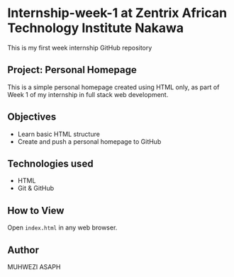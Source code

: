 # Internship-week-1 at Zentrix African Technology Institute Nakawa
This is my first week  internship GitHub repository 
## Project: Personal Homepage
This is a simple personal homepage created using HTML only, as part of Week 1 of my internship in full stack web development.
## Objectives
- Learn basic HTML structure
- Create and push a personal homepage to GitHub
## Technologies used
- HTML
- Git & GitHub
## How to View
Open `index.html` in any web browser.
## Author
MUHWEZI ASAPH
